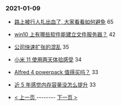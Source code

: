 ### 2021-01-09 
- [路上被行人扎出血了, 大家看看如何避免](https://www.v2ex.com/t/743185) 65
- [win10 上有哪些软件能建立文件服务器？](https://www.v2ex.com/t/743247) 42
- [公司快速扩张的混乱](https://www.v2ex.com/t/743238) 35
- [小米 11 使用两天体验感受](https://www.v2ex.com/t/743257) 34
- [Alfred 4 powerpack 值得买吗？](https://www.v2ex.com/t/743198) 33
- [近 5 年感觉内存容量没怎么提升](https://www.v2ex.com/t/743337) 33 

- [ < 上一页 ](https://github.com/able8/v2ex-hot-record/blob/master/2021-01-08.md) -------- [ 下一页 > ](https://github.com/able8/v2ex-hot-record/blob/master/2021-01-10.md)